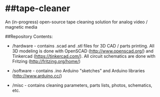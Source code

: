 ##tape-cleaner
============

An (in-progress) open-source tape cleaning solution for analog video / magnetic media

##Repository Contents:

- /hardware - contains .scad and .stl files for 3D CAD / parts printing. All 3D modeling is done with OpenSCAD (http://www.openscad.org/) and Tinkercad (https://tinkercad.com/). All circuit schematics are done with Fritzing (http://fritzing.org/home/)

- /software - contains .ino Arduino "sketches" and Arduino libraries (http://www.arduino.cc/)

- /misc - contains cleaning parameters, parts lists, photos, schematics, etc. 

